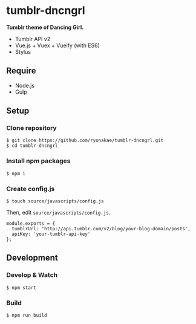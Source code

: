 # tumblr-dncngrl
**Tumblr theme of Dancing Girl.**

* Tumblr API v2
* Vue.js + Vuex + Vueify (with ES6)
* Stylus


## Require
* Node.js
* Gulp


## Setup
### Clone repository

    $ git clone https://github.com/ryonakae/tumblr-dncngrl.git
    $ cd tumblr-dncngrl

### Install npm packages

    $ npm i

### Create config.js

    $ touch source/javascripts/config.js

Then, edit `source/javascripts/config.js`.

    module.exports = {
      tumblrUrl: 'http://api.tumblr.com/v2/blog/your-blog-domain/posts',
      apiKey: 'your-tumblr-api-key'
    };


## Development
### Develop & Watch

    $ npm start

### Build

    $ npm run build
